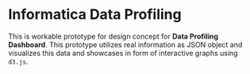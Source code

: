 # Informatica Data Profiling

This is workable prototype for design concept for **Data Profiling Dashboard**. This prototype utilizes real information as JSON object and visualizes this data and showcases in form of interactive graphs using `d3.js`.
